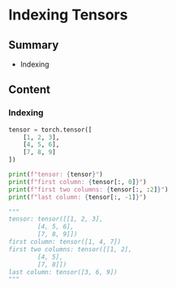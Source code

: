 # Indexing Tensors

## Summary

- Indexing

## Content

### Indexing

```python
tensor = torch.tensor([
    [1, 2, 3],
    [4, 5, 6],
    [7, 8, 9]
])

print(f"tensor: {tensor}")
print(f"first column: {tensor[:, 0]}")
print(f"first two columns: {tensor[:, :2]}")
print(f"last column: {tensor[:, -1]}")

"""
tensor: tensor([[1, 2, 3],
        [4, 5, 6],
        [7, 8, 9]])
first column: tensor([1, 4, 7])
first two columns: tensor([[1, 2],
        [4, 5],
        [7, 8]])
last column: tensor([3, 6, 9])
"""
```
